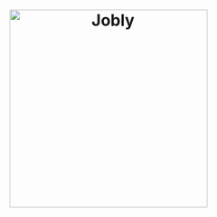 <h1 align="center">
    <img width="350" src="https://live.staticflickr.com/65535/52054878664_d2f8afb4b5_h.jpg" alt="Jobly">
    <br>
    <br>
</h1>

